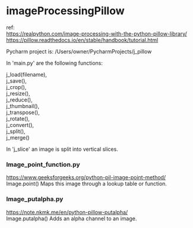 # imageProcessingPillow
ref:   
https://realpython.com/image-processing-with-the-python-pillow-library/  
https://pillow.readthedocs.io/en/stable/handbook/tutorial.html  

Pycharm project is: /Users/owner/PycharmProjects/j_pillow  

In 'main.py' are the following functions:  

j_load(filename),  
j_save(),  
j_crop(),  
j_resize(),  
j_reduce(),  
j_thumbnail(),  
j_transpose(),  
j_rotate(),  
j_convert(),  
j_split(),  
j_merge()  

In 'j_slice' an image is split into vertical slices.  

### Image_point_function.py  
https://www.geeksforgeeks.org/python-pil-image-point-method/  
Image.point() Maps this image through a lookup table or function.  

### Image_putalpha.py  
https://note.nkmk.me/en/python-pillow-putalpha/  
Image.putalpha() Adds an alpha channel to an image.  



